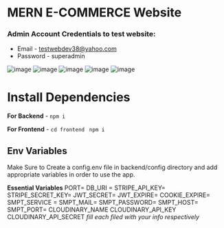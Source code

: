 # MERN E-COMMERCE Website

### Admin Account Credentials to test website:
- Email - testwebdev38@yahoo.com
- Password - superadmin

![image](https://user-images.githubusercontent.com/78805153/193036485-4f0ab1e3-a22b-4754-8c3d-c97d6c698e41.png)
![image](https://user-images.githubusercontent.com/78805153/193036537-506c6096-ab29-4891-9f5b-1e11db34dbae.png)
![image](https://user-images.githubusercontent.com/78805153/193037076-2ff6dc00-5be6-49f4-9184-1adaa09ce17b.png)
![image](https://user-images.githubusercontent.com/78805153/193036760-81640f57-09aa-4b90-bde0-9e5d51811e47.png)
![image](https://user-images.githubusercontent.com/78805153/193037578-7108c2b6-2df2-4b3a-bc9b-a8507bb6aa46.png)





# Install Dependencies

**For Backend** - `npm i`

**For Frontend** - `cd frontend` ` npm i`

## Env Variables

Make Sure to Create a config.env file in backend/config directory and add appropriate variables in order to use the app.

**Essential Variables**
PORT=
DB_URI =
STRIPE_API_KEY=
STRIPE_SECRET_KEY=
JWT_SECRET=
JWT_EXPIRE=
COOKIE_EXPIRE=
SMPT_SERVICE =
SMPT_MAIL=
SMPT_PASSWORD=
SMPT_HOST=
SMPT_PORT=
CLOUDINARY_NAME
CLOUDINARY_API_KEY
CLOUDINARY_API_SECRET
_fill each filed with your info respectively_

